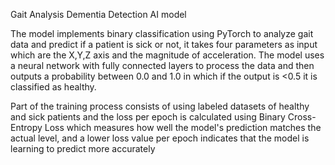 Gait Analysis Dementia Detection AI model

The model implements binary classification using PyTorch to analyze gait data and predict if a patient is sick or not, it takes four parameters as input which are the X,Y,Z axis and the magnitude of acceleration. The model uses a neural network with fully connected layers to process the data and then outputs a probability between 0.0 and 1.0 in which if the output is  <0.5 it is classified as healthy.

Part of the training process consists of using labeled datasets of healthy and sick patients and the loss per epoch is calculated using Binary Cross-Entropy Loss which measures how well the model's prediction matches the actual level, and a lower loss value per epoch indicates that the model is learning to predict more accurately
